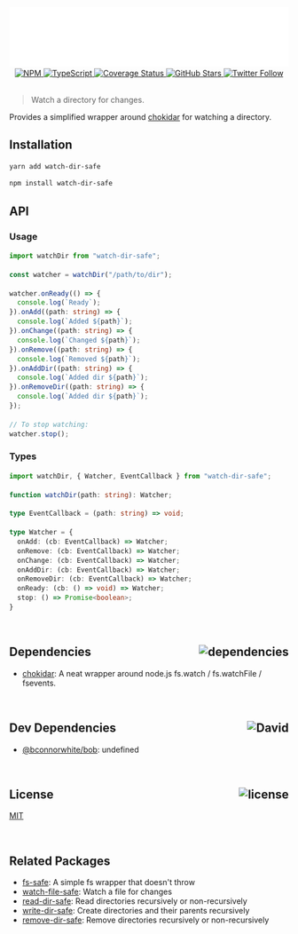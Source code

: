 <div align="center">
  <a href="https://github.com/bconnorwhite/watch-dir-safe">
    <img alt="watch-dir-safe" src="assets/header.svg" />
  </a>
  <a href="https://npmjs.com/package/watch-dir-safe">
    <img alt="NPM" src="https://img.shields.io/npm/v/watch-dir-safe.svg">
  </a>
  <a href="https://github.com/bconnorwhite/watch-dir-safe">
    <img alt="TypeScript" src="https://img.shields.io/github/languages/top/bconnorwhite/watch-dir-safe.svg">
  </a>
  <a href='https://coveralls.io/github/bconnorwhite/watch-dir-safe?branch=master'>
    <img alt="Coverage Status" src="https://img.shields.io/coveralls/github/bconnorwhite/watch-dir-safe.svg?branch=master">
  </a>
  <a href="https://github.com/bconnorwhite/watch-dir-safe">
    <img alt="GitHub Stars" src="https://img.shields.io/github/stars/bconnorwhite/watch-dir-safe?label=Stars%20Appreciated%21&style=social">
  </a>
  <a href="https://twitter.com/bconnorwhite">
    <img alt="Twitter Follow" src="https://img.shields.io/twitter/follow/bconnorwhite.svg?label=%40bconnorwhite&style=social">
  </a>
</div>

<br />

> Watch a directory for changes.

Provides a simplified wrapper around [chokidar](https://www.npmjs.com/package/chokidar) for watching a directory.

## Installation

```sh
yarn add watch-dir-safe
```

```sh
npm install watch-dir-safe
```

## API

### Usage
```ts
import watchDir from "watch-dir-safe";

const watcher = watchDir("/path/to/dir");

watcher.onReady(() => {
  console.log(`Ready`);
}).onAdd((path: string) => {
  console.log(`Added ${path}`);
}).onChange((path: string) => {
  console.log(`Changed ${path}`);
}).onRemove((path: string) => {
  console.log(`Removed ${path}`);
}).onAddDir((path: string) => {
  console.log(`Added dir ${path}`);
}).onRemoveDir((path: string) => {
  console.log(`Added dir ${path}`);
});

// To stop watching:
watcher.stop();
```

### Types
```ts
import watchDir, { Watcher, EventCallback } from "watch-dir-safe";

function watchDir(path: string): Watcher;

type EventCallback = (path: string) => void;

type Watcher = {
  onAdd: (cb: EventCallback) => Watcher;
  onRemove: (cb: EventCallback) => Watcher;
  onChange: (cb: EventCallback) => Watcher;
  onAddDir: (cb: EventCallback) => Watcher;
  onRemoveDir: (cb: EventCallback) => Watcher;
  onReady: (cb: () => void) => Watcher;
  stop: () => Promise<boolean>;
}
```

<br />

<h2>Dependencies<img align="right" alt="dependencies" src="https://img.shields.io/david/bconnorwhite/watch-file-safe.svg"></h2>

- [chokidar](https://www.npmjs.com/package/chokidar): A neat wrapper around node.js fs.watch / fs.watchFile / fsevents.

<br />

<h2>Dev Dependencies<img align="right" alt="David" src="https://img.shields.io/david/dev/bconnorwhite/watch-dir-safe.svg"></h2>

- [@bconnorwhite/bob](https://www.npmjs.com/package/@bconnorwhite/bob): undefined

<br />

<h2>License <img align="right" alt="license" src="https://img.shields.io/npm/l/watch-dir-safe.svg"></h2>

[MIT](https://opensource.org/licenses/MIT)

<br />

## Related Packages

- [fs-safe](https://www.npmjs.com/package/fs-safe): A simple fs wrapper that doesn't throw
- [watch-file-safe](https://www.npmjs.com/package/watch-file-safe): Watch a file for changes
- [read-dir-safe](https://www.npmjs.com/package/read-dir-safe): Read directories recursively or non-recursively
- [write-dir-safe](https://www.npmjs.com/package/write-dir-safe): Create directories and their parents recursively
- [remove-dir-safe](https://www.npmjs.com/package/remove-dir-safe): Remove directories recursively or non-recursively
